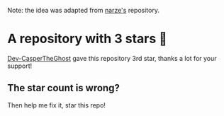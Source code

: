 Note: the idea was adapted from [narze's](https://github.com/narze) repository.

# A repository with  3 stars 🤩

[Dev-CasperTheGhost](https://github.com/Dev-CasperTheGhost) gave this repository 3rd star, thanks a lot for your support!

## The star count is wrong?

Then help me fix it, star this repo!